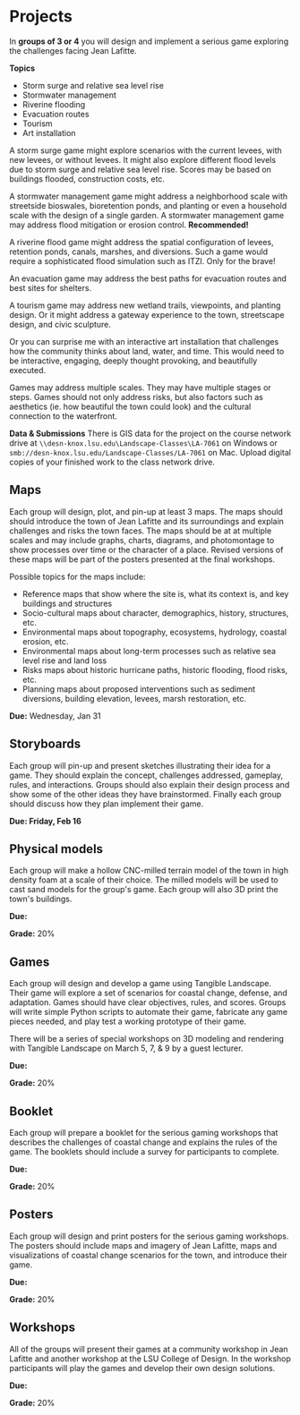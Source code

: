 # Projects
In **groups of 3 or 4**
you will design and implement a serious game
exploring the challenges facing Jean Lafitte.

**Topics**
* Storm surge and relative sea level rise
* Stormwater management
* Riverine flooding
* Evacuation routes
* Tourism
* Art installation

A storm surge game might explore scenarios with
the current levees, with new levees, or without levees.
It might also explore different flood levels
due to storm surge and relative sea level rise.
Scores may be based on buildings flooded,
construction costs, etc.

A stormwater management game might address a neighborhood scale
with streetside bioswales, bioretention ponds, and planting
or even a household scale with the design of a single garden.
A stormwater management game may address
flood mitigation or erosion control.
**Recommended!**

A riverine flood game might address the spatial configuration of
levees, retention ponds, canals, marshes, and diversions.
Such a game would require a sophisticated flood simulation
such as ITZI. Only for the brave!

An evacuation game may address the best paths for
evacuation routes and best sites for shelters.

A tourism game may address new wetland trails, viewpoints,
and planting design.
Or it might address a gateway experience to the town,
streetscape design, and civic sculpture.

Or you can surprise me with an interactive art installation
that challenges how the community
thinks about land, water, and time.
This would need to be interactive, engaging,
deeply thought provoking, and beautifully executed.

Games may address multiple scales.
They may have multiple stages or steps.
Games should not only address risks, but
also factors such as aesthetics
(ie. how beautiful the town could look)
and the cultural connection to the waterfront.

**Data & Submissions**
There is GIS data for the project on the course network drive
at `\\desn-knox.lsu.edu\Landscape-Classes\LA-7061` on Windows
or `smb://desn-knox.lsu.edu/Landscape-Classes/LA-7061` on Mac.
Upload digital copies of your finished work to the class network drive.

## Maps
Each group will design, plot, and pin-up
at least 3 maps.
The maps should should
introduce the town of Jean Lafitte and its surroundings
and
explain challenges and risks the town faces.
The maps should be at at multiple scales
and may include graphs, charts, diagrams, and photomontage
to show processes over time or the character of a place.
Revised versions of these maps will be part
of the posters presented at the final workshops.

Possible topics for the maps include:
* Reference maps that show where the site is, what its context is, and key buildings and structures
* Socio-cultural maps about character, demographics, history, structures, etc.
* Environmental maps about topography, ecosystems, hydrology, coastal erosion, etc.
* Environmental maps about long-term processes such as relative sea level rise and land loss
* Risks maps about historic hurricane paths, historic flooding, flood risks, etc.
* Planning maps about proposed interventions such as sediment diversions, building elevation, levees, marsh restoration, etc.

**Due:** Wednesday, Jan 31

## Storyboards
Each group will pin-up and present sketches
illustrating their idea for a game.
They should explain the concept, challenges addressed,
gameplay, rules, and interactions.
Groups should also explain their design process and
show some of the other ideas they have brainstormed.
Finally each group should discuss how they plan
implement their game.

**Due: Friday, Feb 16**

## Physical models
Each group will make a hollow CNC-milled
terrain model of the town in high density foam
at a scale of their choice.
The milled models will be used to cast sand models
for the group's game.
Each group will also 3D print the town's buildings.

**Due:**

**Grade:** 20%

## Games
Each group will design and develop a game
using Tangible Landscape.
Their game will explore a set of scenarios
for coastal change, defense, and adaptation.
Games should have clear objectives, rules, and scores.
Groups will write simple Python scripts to automate their game,
fabricate any game pieces needed,
and play test a working prototype of their game.

There will be a series of special workshops on
3D modeling and rendering with Tangible Landscape
on March 5, 7, & 9 by a guest lecturer.

**Due:**

**Grade:** 20%

## Booklet
Each group will prepare a booklet for the serious gaming workshops
that describes the challenges of coastal change
and explains the rules of the game.
The booklets should include a survey
for participants to complete.

**Due:**

**Grade:** 20%

## Posters
Each group will design and print posters
for the serious gaming workshops.
The posters should
include maps and imagery of Jean Lafitte,
maps and visualizations of
coastal change scenarios for the town,
and introduce their game.

**Due:**

**Grade:** 20%

## Workshops
All of the groups will present their games at
a community workshop in Jean Lafitte
and another workshop at the LSU College of Design.
In the workshop participants will play the games
and develop their own design solutions.

**Due:**

**Grade:** 20%
